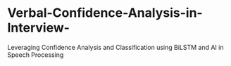 # Verbal-Confidence-Analysis-in-Interview-
Leveraging Confidence Analysis and Classification using BiLSTM and AI in Speech Processing 
